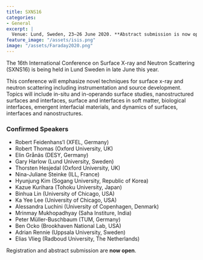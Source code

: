 ```yaml
---
title: SXNS16
categories:
- General
excerpt: | 
  Venue: Lund, Sweden, 23–26 June 2020. **Abstract submission is now open.**
feature_image: "/assets/isis.png"
image: "/assets/Faraday2020.png" 
---
```


The 16th International Conference on Surface X-ray and Neutron Scattering (SXNS16) is being held in Lund Sweden in late June this year. 

This conference will emphasize novel techniques for surface x-ray and neutron scattering including instrumentation and source development. 
Topics will include in-situ and in-operando surface studies, nanostructured surfaces and interfaces, surface and interfaces in soft matter, biological interfaces, emergent interfacial materials, and dynamics of surfaces, interfaces and nanostructures. 

### Confirmed Speakers

- Robert Feidenhans’l (XFEL, Germany)
- Robert Thomas (Oxford University, UK)
- Elin Grånäs (DESY, Germany)
- Gary Harlow (Lund University, Sweden)
- Thorsten Hesjedal (Oxford University, UK)
- Nina-Juliane Steinke (ILL, France)
- Hyunjung Kim (Sogang University, Republic of Korea)
- Kazue Kurihara (Tohoku University, Japan)
- Binhua Lin (University of Chicago, USA)
- Ka Yee Lee (University of Chicago, USA)
- Alessandra Luchini (University of Copenhagen, Denmark)
- Mrinmay Mukhopadhyay (Saha Institure, India)
- Peter Müller-Buschbaum (TUM, Germany)
- Ben Ocko (Brookhaven National Lab, USA)
- Adrian Rennie (Uppsala University, Sweden)
- Elias Vlieg (Radboud University, The Netherlands)

Registration and abstract submission are **now open**. 